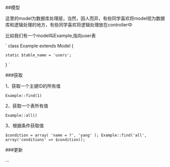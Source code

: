 ##模型

这里的model为数据库处理层，当然，因人而异，有些同学喜欢将model视为数据库和逻辑处理的地方，有些同学喜欢将逻辑处理放在controller中

比如我们有一个model叫Example,指向user表

`
class Example extends Model {

    static $table_name = 'users';
}
`

###获取

1、获取一个主键ID的所有值

`Example::find(1)`

2、获取一个表所有值

`Example::all()`

3、根据条件获取值

`
$condition = array(
    'name = ?', 'yang'
);
Example::find('all', array('conditions' => $condition));
`

###更新

...